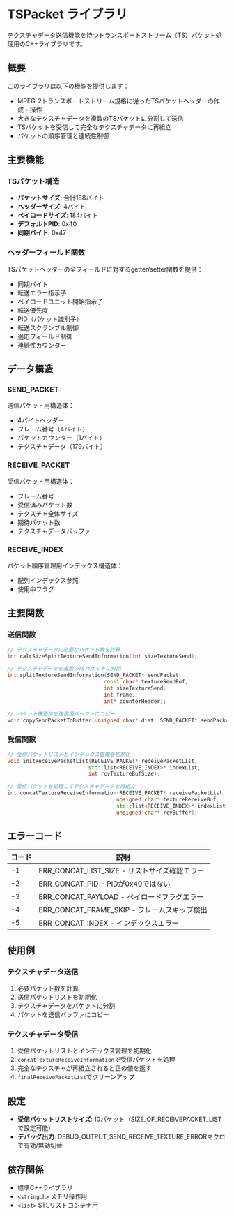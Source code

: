 # TSPacket ライブラリ

テクスチャデータ送信機能を持つトランスポートストリーム（TS）パケット処理用のC++ライブラリです。

## 概要

このライブラリは以下の機能を提供します：
- MPEG-2トランスポートストリーム規格に従ったTSパケットヘッダーの作成・操作
- 大きなテクスチャデータを複数のTSパケットに分割して送信
- TSパケットを受信して完全なテクスチャデータに再組立
- パケットの順序管理と連続性制御

## 主要機能

### TSパケット構造
- **パケットサイズ**: 合計188バイト
- **ヘッダーサイズ**: 4バイト
- **ペイロードサイズ**: 184バイト
- **デフォルトPID**: 0x40
- **同期バイト**: 0x47

### ヘッダーフィールド関数
TSパケットヘッダーの全フィールドに対するgetter/setter関数を提供：
- 同期バイト
- 転送エラー指示子
- ペイロードユニット開始指示子
- 転送優先度
- PID（パケット識別子）
- 転送スクランブル制御
- 適応フィールド制御
- 連続性カウンター

## データ構造

### SEND_PACKET
送信パケット用構造体：
- 4バイトヘッダー
- フレーム番号（4バイト）
- パケットカウンター（1バイト）
- テクスチャデータ（179バイト）

### RECEIVE_PACKET
受信パケット用構造体：
- フレーム番号
- 受信済みパケット数
- テクスチャ全体サイズ
- 期待パケット数
- テクスチャデータバッファ

### RECEIVE_INDEX
パケット順序管理用インデックス構造体：
- 配列インデックス参照
- 使用中フラグ

## 主要関数

### 送信関数
```cpp
// テクスチャデータに必要なパケット数を計算
int calcSizeSplitTextureSendInformation(int sizeTextureSend);

// テクスチャデータを複数のTSパケットに分割
int splitTextureSendInformation(SEND_PACKET* sendPacket, 
                               const char* textureSendBuf, 
                               int sizeTextureSend, 
                               int frame, 
                               int* counterHeader);

// パケット構造体を送信用バッファにコピー
void copySendPacketToBuffer(unsigned char* dist, SEND_PACKET* sendPacket);
```

### 受信関数
```cpp
// 受信パケットリストとインデックス管理を初期化
void initReceivePacketList(RECEIVE_PACKET* receivePacketList, 
                          std::list<RECEIVE_INDEX>* indexList, 
                          int rcvTextureBufSize);

// 受信パケットを処理してテクスチャデータを再組立
int concatTextureReceiveInformation(RECEIVE_PACKET* receivePacketList, 
                                   unsigned char* textureReceiveBuf,
                                   std::list<RECEIVE_INDEX>* indexList, 
                                   unsigned char* rcvBuffer);
```

## エラーコード

| コード | 説明 |
|--------|------|
| -1 | ERR_CONCAT_LIST_SIZE - リストサイズ確認エラー |
| -2 | ERR_CONCAT_PID - PIDが0x40ではない |
| -3 | ERR_CONCAT_PAYLOAD - ペイロードフラグエラー |
| -4 | ERR_CONCAT_FRAME_SKIP - フレームスキップ検出 |
| -5 | ERR_CONCAT_INDEX - インデックスエラー |

## 使用例

### テクスチャデータ送信
1. 必要パケット数を計算
2. 送信パケットリストを初期化
3. テクスチャデータをパケットに分割
4. パケットを送信バッファにコピー

### テクスチャデータ受信
1. 受信パケットリストとインデックス管理を初期化
2. `concatTextureReceiveInformation`で受信パケットを処理
3. 完全なテクスチャが再組立されると正の値を返す
4. `finalReceivePacketList`でクリーンアップ

## 設定

- **受信パケットリストサイズ**: 10パケット（SIZE_OF_RECEIVEPACKET_LISTで設定可能）
- **デバッグ出力**: DEBUG_OUTPUT_SEND_RECEIVE_TEXTURE_ERRORマクロで有効/無効切替

## 依存関係

- 標準C++ライブラリ
- `<string.h>` メモリ操作用
- `<list>` STLリストコンテナ用

